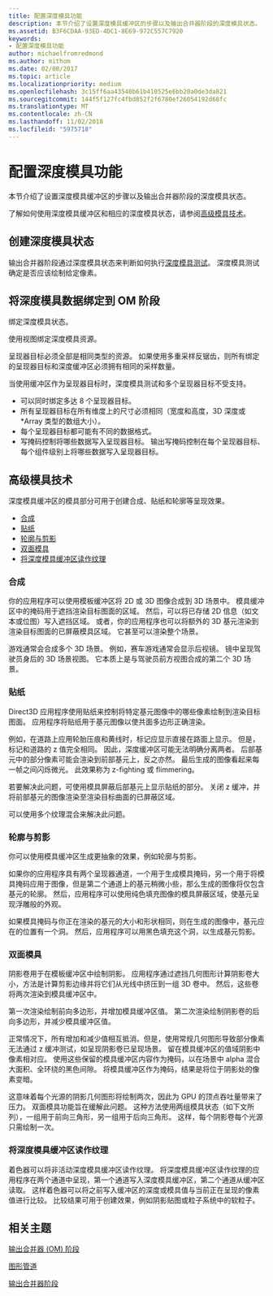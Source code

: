 ```yaml
---
title: 配置深度模具功能
description: 本节介绍了设置深度模具缓冲区的步骤以及输出合并器阶段的深度模具状态。
ms.assetid: B3F6CDAA-93ED-4DC1-8E69-972C557C7920
keywords:
- 配置深度模具功能
author: michaelfromredmond
ms.author: mithom
ms.date: 02/08/2017
ms.topic: article
ms.localizationpriority: medium
ms.openlocfilehash: 3c15ff6aa43540b61b410525e6bb20a0de3da821
ms.sourcegitcommit: 144f5f127fc4fbd852f2f6780ef26054192d68fc
ms.translationtype: MT
ms.contentlocale: zh-CN
ms.lasthandoff: 11/02/2018
ms.locfileid: "5975718"
---
```

# <a name="span-iddirect3dconceptsconfiguringdepth-stencilfunctionalityspanconfiguring-depth-stencil-functionality"></a><span id="direct3dconcepts.configuring_depth-stencil_functionality"></span>配置深度模具功能


本节介绍了设置深度模具缓冲区的步骤以及输出合并器阶段的深度模具状态。

了解如何使用深度模具缓冲区和相应的深度模具状态，请参阅[高级模具技术](#advanced-stencil-techniques)。

## <a name="span-idcreatedepthstencilstatespanspan-idcreatedepthstencilstatespanspan-idcreatedepthstencilstatespancreate-depth-stencil-state"></a><span id="Create_Depth_Stencil_State"></span><span id="create_depth_stencil_state"></span><span id="CREATE_DEPTH_STENCIL_STATE"></span>创建深度模具状态


输出合并器阶段通过深度模具状态来判断如何执行[深度模具测试](https://msdn.microsoft.com/library/windows/desktop/bb205120)。 深度模具测试确定是否应该绘制给定像素。

## <a name="span-idbinddepthstenciltotheomstagespanspan-idbinddepthstenciltotheomstagespanspan-idbinddepthstenciltotheomstagespanbind-depth-stencil-data-to-the-om-stage"></a><span id="Bind_Depth_Stencil_to_the_OM_Stage"></span><span id="bind_depth_stencil_to_the_om_stage"></span><span id="BIND_DEPTH_STENCIL_TO_THE_OM_STAGE"></span>将深度模具数据绑定到 OM 阶段


绑定深度模具状态。

使用视图绑定深度模具资源。

呈现器目标必须全部是相同类型的资源。 如果使用多重采样反锯齿，则所有绑定的呈现器目标和深度缓冲区必须拥有相同的采样数量。

当使用缓冲区作为呈现器目标时，深度模具测试和多个呈现器目标不受支持。

-   可以同时绑定多达 8 个呈现器目标。
-   所有呈现器目标在所有维度上的尺寸必须相同（宽度和高度，3D 深度或 \*Array 类型的数组大小）。
-   每个呈现器目标都可能有不同的数据格式。
-   写掩码控制将哪些数据写入呈现器目标。 输出写掩码控制在每个呈现器目标、每个组件级别上将哪些数据写入呈现器目标。

## <a name="span-idadvancedstenciltechniquesspanspan-idadvancedstenciltechniquesspanspan-idadvancedstenciltechniquesspanspan-idadvanced-stencil-techniquesspanadvanced-stencil-techniques"></a><span id="Advanced_Stencil_Techniques"></span><span id="advanced_stencil_techniques"></span><span id="ADVANCED_STENCIL_TECHNIQUES"></span><span id="advanced-stencil-techniques"></span>高级模具技术


深度模具缓冲区的模具部分可用于创建合成、贴纸和轮廓等呈现效果。

-   [合成](#compositing)
-   [贴纸](#decaling)
-   [轮廓与剪影](#outlines-and-silhouettes)
-   [双面模具](#two-sided-stencil)
-   [将深度模具缓冲区读作纹理](#reading-the-depth-stencil-buffer-as-a-texture)

### <a name="span-idcompositingspanspan-idcompositingspanspan-idcompositingspancompositing"></a><span id="Compositing"></span><span id="compositing"></span><span id="COMPOSITING"></span>合成

你的应用程序可以使用模板缓冲区将 2D 或 3D 图像合成到 3D 场景中。 模具缓冲区中的掩码用于遮挡渲染目标图面的区域。 然后，可以将已存储 2D 信息（如文本或位图）写入遮挡区域。 或者，你的应用程序也可以将额外的 3D 基元渲染到渲染目标图面的已屏蔽模具区域。 它甚至可以渲染整个场景。

游戏通常会合成多个 3D 场景。 例如，赛车游戏通常会显示后视镜。 镜中呈现驾驶员身后的 3D 场景视图。 它本质上是与驾驶员前方视图合成的第二个 3D 场景。

### <a name="span-iddecalingspanspan-iddecalingspanspan-iddecalingspandecaling"></a><span id="Decaling"></span><span id="decaling"></span><span id="DECALING"></span>贴纸

Direct3D 应用程序使用贴纸来控制将特定基元图像中的哪些像素绘制到渲染目标图面。 应用程序将贴纸用于基元图像以使共面多边形正确渲染。

例如，在道路上应用轮胎压痕和黄线时，标记应显示直接在路面上显示。 但是，标记和道路的 z 值完全相同。 因此，深度缓冲区可能无法明确分离两者。 后部基元中的部分像素可能会渲染到前部基元上，反之亦然。 最后生成的图像看起来每一帧之间闪烁微光。 此效果称为 z-fighting 或 flimmering。

若要解决此问题，可使用模具屏蔽后部基元上显示贴纸的部分。 关闭 z 缓冲，并将前部基元的图像渲染至渲染目标曲面的已屏蔽区域。

可以使用多个纹理混合来解决此问题。

### <a name="span-idoutlinesandsilhouettesspanspan-idoutlinesandsilhouettesspanspan-idoutlinesandsilhouettesspanspan-idoutlines-and-silhouettesoutlines-and-silhouettes"></a><span id="Outlines_and_Silhouettes"></span><span id="outlines_and_silhouettes"></span><span id="OUTLINES_AND_SILHOUETTES"></span><span id="outlines-and-silhouettes">轮廓与剪影

你可以使用模具缓冲区生成更抽象的效果，例如轮廓与剪影。

如果你的应用程序具有两个呈现器通道，一个用于生成模具掩码，另一个用于将模具掩码应用于图像，但是第二个通道上的基元稍微小些，那么生成的图像将仅包含基元的轮廓。 然后，应用程序可以使用纯色填充图像的模具屏蔽区域，使基元呈现浮雕般的外观。

如果模具掩码与你正在渲染的基元的大小和形状相同，则在生成的图像中，基元应在的位置有一个洞。 然后，应用程序可以用黑色填充这个洞，以生成基元剪影。

### <a name="span-idtwosidedstencilspanspan-idtwosidedstencilspanspan-idtwosidedstencilspantwo-sided-stencil"></a><span id="Two_Sided_Stencil"></span><span id="two_sided_stencil"></span><span id="TWO_SIDED_STENCIL"></span>双面模具

阴影卷用于在模板缓冲区中绘制阴影。 应用程序通过遮挡几何图形计算阴影卷大小，方法是计算剪影边缘并将它们从光线中挤压到一组 3D 卷中。 然后，这些卷将两次渲染到模具缓冲区中。

第一次渲染绘制前向多边形，并增加模具缓冲区值。 第二次渲染绘制阴影卷的后向多边形，并减少模具缓冲区值。

正常情况下，所有增加和减少值相互抵消。但是，使用常规几何图形导致部分像素无法通过 z 缓冲测试，如呈现阴影卷已呈现场景。 留在模具缓冲区的值域阴影中像素相对应。 使用这些保留的模具缓冲区内容作为掩码，以在场景中 alpha 混合大面积、全环绕的黑色间隙。 将模具缓冲区作为掩码，结果是将位于阴影处的像素变暗。

这意味着每个光源的阴影几何图形将绘制两次，因此为 GPU 的顶点吞吐量带来了压力。 双面模具功能旨在缓解此问题。 这种方法使用两组模具状态（如下文所列），一组用于前向三角形，另一组用于后向三角形。 这样，每个阴影卷每个光源只需绘制一次。

### <a name="span-idreadingthedepth-stencilbufferasatexturespanspan-idreadingthedepth-stencilbufferasatexturespanspan-idreadingthedepth-stencilbufferasatexturespanspan-idreading-the-depth-stencil-buffer-as-a-texturespanreading-the-depth-stencil-buffer-as-a-texture"></a><span id="Reading_the_Depth-Stencil_Buffer_as_a_Texture"></span><span id="reading_the_depth-stencil_buffer_as_a_texture"></span><span id="READING_THE_DEPTH-STENCIL_BUFFER_AS_A_TEXTURE"></span><span id="reading-the-depth-stencil-buffer-as-a-texture"></span>将深度模具缓冲区读作纹理

着色器可以将非活动深度模具缓冲区读作纹理。 将深度模具缓冲区读作纹理的应用程序在两个通道中呈现，第一个通道写入深度模具缓冲区，第二个通道从缓冲区读取。 这样着色器可以将之前写入缓冲区的深度或模具值与当前正在呈现的像素值进行比较。 比较结果可用于创建效果，例如阴影贴图或粒子系统中的软粒子。

## <a name="span-idrelated-topicsspanrelated-topics"></a><span id="related-topics"></span>相关主题


[输出合并器 (OM) 阶段](output-merger-stage--om-.md)

[图形管道](graphics-pipeline.md)

[输出合并器阶段](https://msdn.microsoft.com/library/windows/desktop/bb205120)
